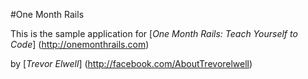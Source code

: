 #One Month Rails

This is the sample application for 
[*One Month Rails: Teach Yourself to Code*] (http://onemonthrails.com)

by [*Trevor Elwell*] (http://facebook.com/AboutTrevorelwell)